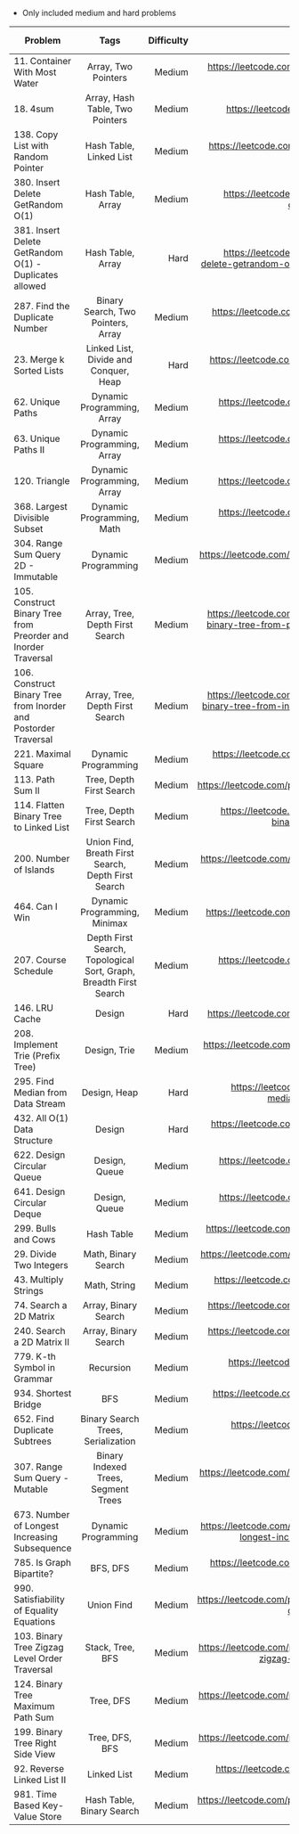 - Only included medium and hard problems

| Problem          |      Tags      | Difficulty | Leetcode Link | My solution |
|------------------|:--------------:|-----------:|--------------:|------------:|
| 11. Container With Most Water | Array, Two Pointers | Medium | https://leetcode.com/problems/container-with-most-water/ | [link](/solutions/11.md) |
| 18. 4sum | Array, Hash Table, Two Pointers | Medium | https://leetcode.com/problems/4sum/| [link](/solutions/18.md)|
| 138. Copy List with Random Pointer | Hash Table, Linked List | Medium | https://leetcode.com/problems/copy-list-with-random-pointer/ | [link](/solutions/138.md) |
| 380. Insert Delete GetRandom O(1) | Hash Table, Array | Medium | https://leetcode.com/problems/insert-delete-getrandom-o1/ | [link](/solutions/380.md) |
| 381. Insert Delete GetRandom O(1) - Duplicates allowed | Hash Table, Array | Hard | https://leetcode.com/problems/insert-delete-getrandom-o1-duplicates-allowed/ | [link](/solutions/381.md) |
| 287. Find the Duplicate Number | Binary Search, Two Pointers, Array | Medium | https://leetcode.com/problems/find-the-duplicate-number/ | [link](/solutions/287.md) |
| 23. Merge k Sorted Lists | Linked List, Divide and Conquer, Heap | Hard | https://leetcode.com/problems/merge-k-sorted-lists/ | [link](/solutions/23.md) |
| 62. Unique Paths | Dynamic Programming, Array | Medium | https://leetcode.com/problems/unique-paths/ | [link](/solutions/62.md) |
| 63. Unique Paths II | Dynamic Programming, Array | Medium | https://leetcode.com/problems/unique-paths-ii/ | [link](/solutions/63.md) |
| 120. Triangle | Dynamic Programming, Array | Medium | https://leetcode.com/problems/triangle/ | [link](/solutions/120.md) |
| 368. Largest Divisible Subset | Dynamic Programming, Math | Medium | https://leetcode.com/problems/largest-divisible-subset/ | [link](/solutions/368.md) |
| 304. Range Sum Query 2D - Immutable | Dynamic Programming | Medium | https://leetcode.com/problems/range-sum-query-2d-immutable/ | [link](/solutions/304.md) |
| 105. Construct Binary Tree from Preorder and Inorder Traversal | Array, Tree, Depth First Search | Medium | https://leetcode.com/problems/construct-binary-tree-from-preorder-and-inorder-traversal/ | [link](/solutions/105.md) |
| 106. Construct Binary Tree from Inorder and Postorder Traversal | Array, Tree, Depth First Search | Medium | https://leetcode.com/problems/construct-binary-tree-from-inorder-and-postorder-traversal/ | [link](/solutions/106.md) |
| 221. Maximal Square | Dynamic Programming | Medium | https://leetcode.com/problems/maximal-square/ | [link](/solutions/221.md) |
| 113. Path Sum II | Tree, Depth First Search | Medium | https://leetcode.com/problems/path-sum-ii/ | [link](/solutions/113.md) |
| 114. Flatten Binary Tree to Linked List | Tree, Depth First Search | Medium | https://leetcode.com/problems/flatten-binary-tree-to-linked-list/ | [link](/solutions/114.md) |
| 200. Number of Islands | Union Find, Breath First Search, Depth First Search | Medium | https://leetcode.com/problems/number-of-islands/ | [link](/solutions/200.md) |
| 464. Can I Win | Dynamic Programming, Minimax | Medium | https://leetcode.com/problems/can-i-win/ | [link](/solutions/464.md) |
| 207. Course Schedule | Depth First Search, Topological Sort, Graph, Breadth First Search | Medium | https://leetcode.com/problems/course-schedule/ | [link](/solutions/207.md) |
| 146. LRU Cache | Design | Hard | https://leetcode.com/problems/lru-cache/ | [link](/solutions/146.md) |
| 208. Implement Trie (Prefix Tree) | Design, Trie | Medium | https://leetcode.com/problems/implement-trie-prefix-tree/ | [link](/solutions/208.md) |
| 295. Find Median from Data Stream | Design, Heap | Hard | https://leetcode.com/problems/find-median-from-data-stream/ | [link](/solutions/295.md) |
| 432. All O(1) Data Structure | Design | Hard | https://leetcode.com/problems/all-oone-data-structure/ | [link](/solutions/432.md) |
| 622. Design Circular Queue | Design, Queue | Medium | https://leetcode.com/problems/design-circular-queue/ | [link](/solutions/622.md) |
| 641. Design Circular Deque | Design, Queue | Medium | https://leetcode.com/problems/design-circular-deque/ | [link](/solutions/641.md) |
| 299. Bulls and Cows | Hash Table | Medium | https://leetcode.com/problems/bulls-and-cows/ | [link](/solutions/299.md) |
| 29. Divide Two Integers | Math, Binary Search | Medium | https://leetcode.com/problems/divide-two-integers/ | [link](/solutions/29.md) |
| 43. Multiply Strings | Math, String | Medium | https://leetcode.com/problems/multiply-strings/ | [link](/solutions/43.md) |
| 74. Search a 2D Matrix | Array, Binary Search | Medium | https://leetcode.com/problems/search-a-2d-matrix/ | [link](/solutions/74.md) |
| 240. Search a 2D Matrix II | Array, Binary Search | Medium | https://leetcode.com/problems/search-a-2d-matrix-ii/ | [link](/solutions/240.md) |
| 779. K-th Symbol in Grammar | Recursion | Medium | https://leetcode.com/problems/k-th-symbol-in-grammar/ | [link](/solutions/779.md) |
| 934. Shortest Bridge | BFS | Medium | https://leetcode.com/problems/shortest-bridge/ | [link](/solutions/934.md) |
| 652. Find Duplicate Subtrees | Binary Search Trees, Serialization | Medium | https://leetcode.com/problems/find-duplicate-subtrees/ | [link](/solutions/652.md) |
| 307. Range Sum Query - Mutable | Binary Indexed Trees, Segment Trees | Medium | https://leetcode.com/problems/range-sum-query-mutable/ | [link](/solutions/307.md) |
| 673. Number of Longest Increasing Subsequence | Dynamic Programming | Medium | https://leetcode.com/problems/number-of-longest-increasing-subsequence/ | [link](/solutions/673.md) |
| 785. Is Graph Bipartite? | BFS, DFS | Medium | https://leetcode.com/problems/is-graph-bipartite/ | [link](/solutions/785.md) |
| 990. Satisfiability of Equality Equations | Union Find | Medium | https://leetcode.com/problems/satisfiability-of-equality-equations/ | [link](/solutions/990.md) |
| 103. Binary Tree Zigzag Level Order Traversal | Stack, Tree, BFS | Medium | https://leetcode.com/problems/binary-tree-zigzag-level-order-traversal/ | [link](/solutions/103.md) |
| 124. Binary Tree Maximum Path Sum | Tree, DFS | Medium | https://leetcode.com/problems/binary-tree-maximum-path-sum/ | [link](/solutions/124.md) |
| 199. Binary Tree Right Side View | Tree, DFS, BFS | Medium | https://leetcode.com/problems/binary-tree-right-side-view/ | [link](/solutions/199.md) |
| 92. Reverse Linked List II | Linked List | Medium | https://leetcode.com/problems/reverse-linked-list-ii/ | [link](/solutions/92.md) |
| 981. Time Based Key-Value Store | Hash Table, Binary Search | Medium | https://leetcode.com/problems/time-based-key-value-store/ | [link](/solutions/981.md) |














